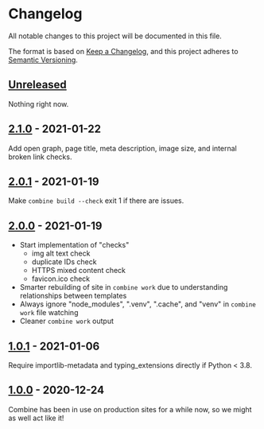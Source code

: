 # Changelog

All notable changes to this project will be documented in this file.

The format is based on [Keep a Changelog](https://keepachangelog.com/en/1.0.0/),
and this project adheres to [Semantic Versioning](https://semver.org/spec/v2.0.0.html).

## [Unreleased]

Nothing right now.

## [2.1.0] - 2021-01-22

Add open graph, page title, meta description, image size, and internal broken link checks.

## [2.0.1] - 2021-01-19

Make `combine build --check` exit 1 if there are issues.

## [2.0.0] - 2021-01-19

- Start implementation of "checks"
  - img alt text check
  - duplicate IDs check
  - HTTPS mixed content check
  - favicon.ico check
- Smarter rebuilding of site in `combine work` due to understanding relationships between templates
- Always ignore "node_modules", ".venv", ".cache", and "venv" in `combine work` file watching
- Cleaner `combine work` output

## [1.0.1] - 2021-01-06

Require importlib-metadata and typing_extensions directly if Python < 3.8.

## [1.0.0] - 2020-12-24

Combine has been in use on production sites for a while now, so we might as well act like it!

[Unreleased]: https://github.com/dropseed/combine/compare/2.1.0...HEAD
[2.1.0]: https://github.com/dropseed/combine/releases/tag/2.1.0
[2.0.1]: https://github.com/dropseed/combine/releases/tag/2.0.1
[2.0.0]: https://github.com/dropseed/combine/releases/tag/2.0.0
[1.0.1]: https://github.com/dropseed/combine/releases/tag/1.0.1
[1.0.0]: https://github.com/dropseed/combine/releases/tag/1.0.0
